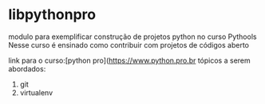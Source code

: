 # libpythonpro
modulo para exemplificar construção de projetos python no curso Pythools
Nesse curso é ensinado como contribuir com projetos de códigos aberto

link para o curso:[python pro](https://www.python.pro.br
tópicos a serem abordados:
1. git
2. virtualenv